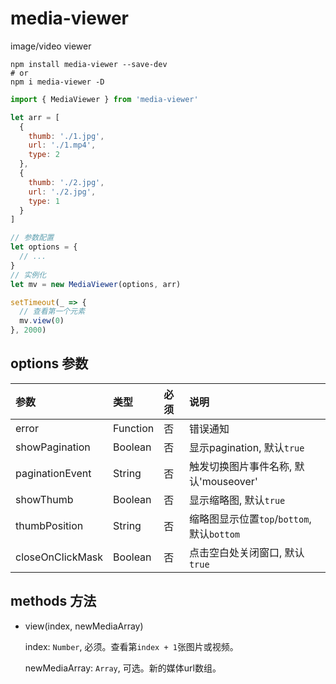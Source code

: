 # media-viewer

image/video viewer

```
npm install media-viewer --save-dev
# or
npm i media-viewer -D
```

```javascript
import { MediaViewer } from 'media-viewer'

let arr = [
  {
    thumb: './1.jpg',
    url: './1.mp4',
    type: 2
  },
  {
    thumb: './2.jpg',
    url: './2.jpg',
    type: 1
  }
]

// 参数配置
let options = {
  // ...
}
// 实例化
let mv = new MediaViewer(options, arr)

setTimeout(_ => {
  // 查看第一个元素
  mv.view(0)
}, 2000)
```

## options 参数

|参数|类型|必须|说明|
|:--|:--|:--|:--|
|error|Function|否|错误通知|
|showPagination|Boolean|否|显示pagination, 默认`true`|
|paginationEvent|String|否|触发切换图片事件名称, 默认'mouseover'|
|showThumb|Boolean|否|显示缩略图, 默认`true`|
|thumbPosition|String|否|缩略图显示位置`top`/`bottom`, 默认`bottom`|
|closeOnClickMask|Boolean|否|点击空白处关闭窗口, 默认`true`|

## methods 方法

* view(index, newMediaArray)

  index: `Number`, 必须。查看第`index + 1`张图片或视频。

  newMediaArray: `Array`, 可选。新的媒体url数组。

